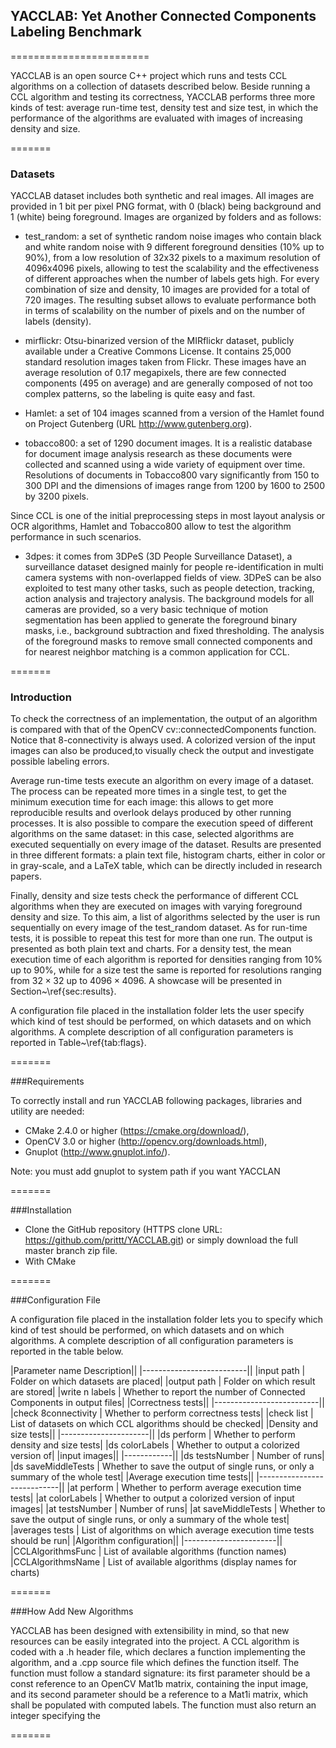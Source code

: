 ## YACCLAB: Yet Another Connected Components Labeling Benchmark
========================

YACCLAB is an open source C++ project which runs and tests CCL algorithms on a collection of datasets described below. Beside running a CCL algorithm
and testing its correctness, YACCLAB performs three more kinds of test: average run-time test, density test and size test, in which the performance 
of the algorithms are evaluated with images of increasing density and size.

=======

### Datasets

YACCLAB dataset includes both synthetic and real images. All images are provided in 1 bit per pixel PNG format, with 0 (black) being background
and 1 (white) being foreground. Images are organized by folders and as follows: 

- test_random: a set of synthetic random noise images who contain black and white random noise with 9 different foreground densities
  (10\% up to 90\%), from a low resolution of 32x32 pixels to a maximum resolution of 4096x4096 pixels, allowing to test the scalability 
  and the effectiveness of different approaches when the number of labels gets high. For every combination of size and density, 10 images
  are provided for a total of 720 images. The resulting subset allows to evaluate performance both in terms of scalability on the number of
  pixels and on the number of labels (density).

- mirflickr: Otsu-binarized version of the MIRflickr dataset, publicly available under a Creative Commons License. It contains 25,000 standard
 resolution images taken from Flickr. These images have an average resolution of 0.17 megapixels, there are few connected components (495 on average) 
 and are generally composed of not too complex patterns, so the labeling is quite easy and fast.

- Hamlet: a set of 104 images scanned from a version of the Hamlet found on Project Gutenberg (URL http://www.gutenberg.org).

- tobacco800: a set of 1290 document images. It is a realistic database for document image analysis research as these documents were collected 
  and scanned using a wide variety of equipment over time. Resolutions of documents in Tobacco800 vary significantly from 150 to 300 DPI and the 
  dimensions of images range from 1200 by 1600 to 2500 by 3200 pixels.
 
 Since CCL is one of the initial preprocessing steps in most layout analysis or OCR algorithms, Hamlet and Tobacco800 allow to test the algorithm
 performance in such scenarios. 

- 3dpes: it comes from 3DPeS (3D People Surveillance Dataset), a surveillance dataset designed mainly for people re-identification in multi camera
  systems with non-overlapped fields of view. 3DPeS can be also exploited to test many other tasks, such as people detection, tracking, action analysis
  and trajectory analysis. The background models for all cameras are provided, so a very basic technique of motion segmentation has been applied to
  generate the foreground binary masks, i.e.,  background subtraction and fixed thresholding. The analysis of the foreground masks to remove small
  connected components and for nearest neighbor matching is a common application for CCL. 
  
=======

### Introduction

To check the correctness of an implementation, the output of an algorithm is compared with that of the OpenCV cv::connectedComponents function. 
Notice that 8-connectivity is always used. A colorized version of the input images can also be produced,to visually check the output and 
investigate possible labeling errors.

Average run-time tests execute an algorithm on every image of a dataset. The process can be repeated more times in a single test, to get the minimum execution time
for each image: this allows to get more reproducible results and overlook delays produced by other running processes. It is also possible to compare the execution
speed of different algorithms on the same dataset: in this case, selected algorithms are executed sequentially on every image of the dataset. Results are presented in
three different formats: a plain text file, histogram charts, either in color or in gray-scale, and a LaTeX table, which can be directly included in research papers.

Finally, density and size tests check the performance of different CCL algorithms when they are executed on images with varying foreground density and size.
To this aim, a list of algorithms selected by the user is run sequentially on every image of the test\_random dataset. As for run-time tests, it is possible to repeat this test for more than one run. The output is presented as both plain text and charts. For a density test, the mean execution time of each algorithm is reported for densities ranging from 10\% up to 90\%, while for a size test the same is reported for resolutions ranging from $32\times 32$ up to $4096 \times 4096$. A showcase will be presented in Section~\ref{sec:results}.

A configuration file placed in the installation folder lets the user specify which kind of test should be performed, on which datasets and on which algorithms. 
A complete description of all configuration parameters is reported in Table~\ref{tab:flags}.

  
=======

###Requirements

To correctly install and run YACCLAB following packages, libraries and utility are needed: <br />

- CMake 2.4.0 or higher (https://cmake.org/download/),
- OpenCV 3.0 or higher (http://opencv.org/downloads.html),
- Gnuplot (http://www.gnuplot.info/). 

Note: you must add gnuplot to system path if you want YACCLAN  

=======

###Installation

- Clone the GitHub repository (HTTPS clone URL: https://github.com/prittt/YACCLAB.git) or simply download the full master branch zip file.
- With CMake 

=======

###Configuration File

A configuration file placed in the installation folder lets you to specify which kind of test should be performed, on which datasets and on which
algorithms. A complete description of all configuration parameters is reported in the table below.

|Parameter name Description||
|--------------------------||
|input path | Folder on which datasets are placed|
|output path | Folder on which result are stored|
|write n labels | Whether to report the number of Connected Components in output files|
|Correctness tests||
|--------------------------||
|check 8connectivity | Whether to perform correctness tests|
|check list | List of datasets on which CCL algorithms should be checked|
|Density and size tests||
|----------------------||
|ds perform | Whether to perform density and size tests|
|ds colorLabels | Whether to output a colorized version of|
|input images||
|------------||
|ds testsNumber | Number of runs|
|ds saveMiddleTests | Whether to save the output of single runs, or only a summary of the whole test|
|Average execution time tests||
|----------------------------||
|at perform | Whether to perform average execution time tests|
|at colorLabels | Whether to output a colorized version of input images|
|at testsNumber | Number of runs|
|at saveMiddleTests | Whether to save the output of single runs, or only a summary of the whole test|
|averages tests | List of algorithms on which average execution time tests should be run|
|Algorithm configuration||
|-----------------------||
|CCLAlgorithmsFunc | List of available algorithms (function names)
|CCLAlgorithmsName | List of available algorithms (display names for charts)

=======

###How Add New Algorithms

YACCLAB has been designed with extensibility in mind, so that new resources can be easily integrated into the project. A CCL algorithm is coded with
a .h header file, which declares a function implementing the algorithm, and a .cpp source file which defines the function itself. The function must
follow a standard signature: its first parameter should be a const reference to an OpenCV Mat1b matrix, containing the input image, and its second 
parameter should be a reference to a Mat1i matrix, which shall be populated with computed labels. The function must also return an integer specifying
the

=======
